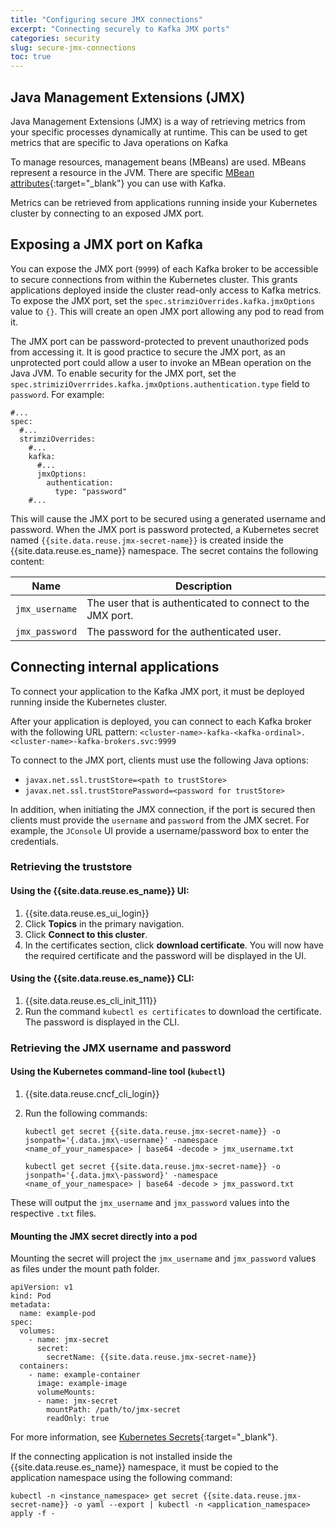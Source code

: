 ```yaml
---
title: "Configuring secure JMX connections"
excerpt: "Connecting securely to Kafka JMX ports"
categories: security
slug: secure-jmx-connections
toc: true
---
```


## Java Management Extensions (JMX)

Java Management Extensions (JMX) is a way of retrieving metrics from your specific processes dynamically at runtime. This can be used to get metrics that are specific to Java operations on Kafka

To manage resources, management beans (MBeans) are used. MBeans represent a resource in the JVM. There are specific [MBean attributes](https://kafka.apache.org/documentation/#remote_jmx){:target="_blank"} you can use with Kafka.

Metrics can be retrieved from applications running inside your Kubernetes cluster by connecting to an exposed JMX port.

## Exposing a JMX port on Kafka

You can expose the JMX port (`9999`) of each Kafka broker to be accessible to secure connections from within the Kubernetes cluster. This grants applications deployed inside the cluster read-only access to Kafka metrics. To expose the JMX port, set the `spec.strimziOverrides.kafka.jmxOptions` value to `{}`. This will create an open JMX port allowing any pod to read from it.

The JMX port can be password-protected to prevent unauthorized pods from accessing it. It is good practice to secure the JMX port, as an unprotected port could allow a user to invoke an MBean operation on the Java JVM. To enable security for the JMX port, set the `spec.strimiziOverrrides.kafka.jmxOptions.authentication.type` field to `password`. For example:

```
#...
spec:
  #...
  strimziOverrides:
    #...
    kafka:
      #...
      jmxOptions:
        authentication:
          type: "password"
    #...
```

This will cause the JMX port to be secured using a generated username and password. When the JMX port is password protected, a Kubernetes secret named `{{site.data.reuse.jmx-secret-name}}` is created inside the {{site.data.reuse.es_name}} namespace. The secret contains the following content:

| Name           | Description                                                |
| -------------- | ---------------------------------------------------------- |
| `jmx_username` | The user that is authenticated to connect to the JMX port. |
| `jmx_password` | The password for the authenticated user.                   |

## Connecting internal applications

To connect your application to the Kafka JMX port, it must be deployed running inside the Kubernetes cluster.

After your application is deployed, you can connect to each Kafka broker with the following URL pattern:
`<cluster-name>-kafka-<kafka-ordinal>.<cluster-name>-kafka-brokers.svc:9999`

To connect to the JMX port, clients must use the following Java options:

- `javax.net.ssl.trustStore=<path to trustStore>`
- `javax.net.ssl.trustStorePassword=<password for trustStore>`

In addition, when initiating the JMX connection, if the port is secured then clients must provide the `username` and `password` from the JMX secret. For example, the `JConsole` UI provide a username/password box to enter the credentials.

### Retrieving the truststore

#### Using the {{site.data.reuse.es_name}} UI:

1. {{site.data.reuse.es_ui_login}}
2. Click **Topics** in the primary navigation.
3. Click **Connect to this cluster**.
4. In the certificates section, click **download certificate**.
   You will now have the required certificate and the password will be displayed in the UI.

#### Using the {{site.data.reuse.es_name}} CLI:

1. {{site.data.reuse.es_cli_init_111}}
2. Run the command `kubectl es certificates` to download the certificate. The password is displayed in the CLI.

### Retrieving the JMX username and password

#### Using the Kubernetes command-line tool (`kubectl`)

1. {{site.data.reuse.cncf_cli_login}}
2. Run the following commands:

   `kubectl get secret {{site.data.reuse.jmx-secret-name}} -o jsonpath='{.data.jmx\-username}' -namespace <name_of_your_namespace> | base64 -decode > jmx_username.txt`

   `kubectl get secret {{site.data.reuse.jmx-secret-name}} -o jsonpath='{.data.jmx\-password}' -namespace <name_of_your_namespace> | base64 -decode > jmx_password.txt`

These will output the `jmx_username` and `jmx_password` values into the respective `.txt` files.

#### Mounting the JMX secret directly into a pod

Mounting the secret will project the `jmx_username` and `jmx_password` values as files under the mount path folder.

```
apiVersion: v1
kind: Pod
metadata:
  name: example-pod
spec:
  volumes:
    - name: jmx-secret
      secret:
        secretName: {{site.data.reuse.jmx-secret-name}}
  containers:
    - name: example-container
      image: example-image
      volumeMounts:
      - name: jmx-secret
        mountPath: /path/to/jmx-secret
        readOnly: true
```

For more information, see [Kubernetes Secrets](https://kubernetes.io/docs/concepts/configuration/secret/#using-secrets-as-files-from-a-pod){:target="_blank"}.

If the connecting application is not installed inside the {{site.data.reuse.es_name}} namespace, it must be copied to the application namespace using the following command:

```
kubectl -n <instance_namespace> get secret {{site.data.reuse.jmx-secret-name}} -o yaml --export | kubectl -n <application_namespace> apply -f -
```
